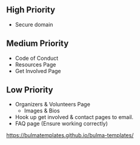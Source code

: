 ## High Priority
- Secure domain

## Medium Priority
- Code of Conduct
- Resources Page
- Get Involved Page

## Low Priority
- Organizers & Volunteers Page
    - Images & Bios
- Hook up get involved & contact pages to email.
- FAQ page (Ensure working correctly)

https://bulmatemplates.github.io/bulma-templates/
